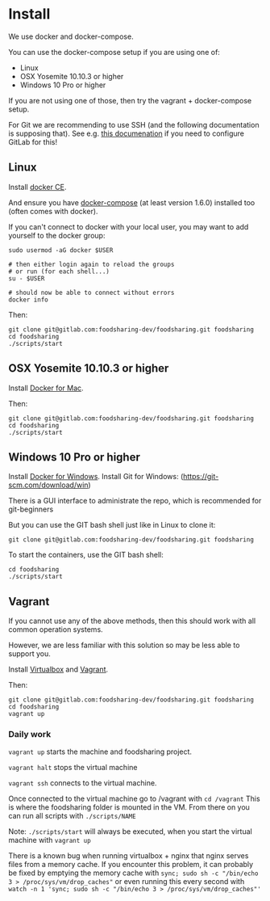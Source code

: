 # Install

We use docker and docker-compose.

You can use the docker-compose setup if you are using one of:

- Linux
- OSX Yosemite 10.10.3 or higher
- Windows 10 Pro or higher

If you are not using one of those, then try the vagrant + docker-compose setup.

For Git we are recommending to use SSH (and the following documentation is supposing that). See e.g. [this documenation](https://docs.gitlab.com/ce/ssh/README.html) if you need to configure GitLab for this!

## Linux

Install
[docker CE](https://docs.docker.com/engine/installation/).

And ensure you have 
[docker-compose](https://docs.docker.com/compose/install/) (at least version 1.6.0)
installed too (often comes with docker).

If you can't connect to docker with your local user, you may want to add yourself
to the docker group:

```
sudo usermod -aG docker $USER

# then either login again to reload the groups
# or run (for each shell...)
su - $USER

# should now be able to connect without errors
docker info
```

Then:

```
git clone git@gitlab.com:foodsharing-dev/foodsharing.git foodsharing
cd foodsharing
./scripts/start
```

## OSX Yosemite 10.10.3 or higher

Install [Docker for Mac](https://docs.docker.com/engine/installation/mac/).

Then:

```
git clone git@gitlab.com:foodsharing-dev/foodsharing.git foodsharing
cd foodsharing
./scripts/start
```

## Windows 10 Pro or higher

Install [Docker for Windows](https://docs.docker.com/docker-for-windows/install/).
Install Git for Windows: (https://git-scm.com/download/win)

There is a GUI interface to administrate the repo, which is recommended for git-beginners

But you can use the GIT bash shell just like in Linux to clone it:

```
git clone git@gitlab.com:foodsharing-dev/foodsharing.git foodsharing
```

To start the containers, use the GIT bash shell:
```
cd foodsharing
./scripts/start
```

## Vagrant

If you cannot use any of the above methods,
then this should work with all common operation systems.

However, we are less familiar with this solution so may be less able to support you.

Install
[Virtualbox](https://www.virtualbox.org/wiki/Downloads) and
[Vagrant](https://www.vagrantup.com/downloads.html).

Then:

```
git clone git@gitlab.com:foodsharing-dev/foodsharing.git foodsharing
cd foodsharing
vagrant up
```

### Daily work

`vagrant up` starts the machine and foodsharing project.

`vagrant halt` stops the virtual machine

`vagrant ssh` connects to the virtual machine.

Once connected to the virtual machine go to /vagrant with `cd /vagrant` 
This is where the foodsharing folder is mounted in the VM.
From there on you can run all scripts with `./scripts/NAME`

Note:
`./scripts/start` will always be executed, when you start the virtual machine with `vagrant up`

There is a known bug when running virtualbox + nginx that nginx serves files from a memory cache. If you encounter this problem, it can probably be fixed by emptying the memory cache with ``sync; sudo sh -c "/bin/echo 3 > /proc/sys/vm/drop_caches"`` or even running this every second with ``watch -n 1 'sync; sudo sh -c "/bin/echo 3 > /proc/sys/vm/drop_caches"'``
